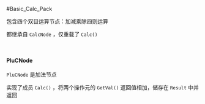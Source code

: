 #Basic_Calc_Pack

包含四个双目运算节点：加减乘除四则运算

都继承自 `CalcNode` ，仅重载了 `Calc()`

<br/>

#### PluCNode

`PluCNode` 是加法节点

实现了成员 `Calc()` ，将两个操作元的 `GetVal()` 返回值相加，储存在 `Result` 中并返回

<br/>